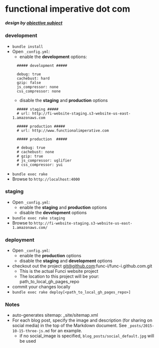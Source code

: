 functional imperative dot com
=============
##### design by [objective subject](http://objectivesubject.com)


### development

* `bundle install`
* Open `_config.yml`:
    - enable the **development** options:
    ```
      ##### development #####

      debug: true
      cachebust: hard
      gzip: false
      js_compressor: none
      css_compressor: none
    ```
    - disable the **staging** and **production** options
    ```
      ##### staging #####
      # url: http://fi-website-staging.s3-website-us-east-1.amazonaws.com

      ##### production #####
      # url: http://www.functionalimperative.com

      ##### production  #####

      # debug: true
      # cachebust: none
      # gzip: true
      # js_compressor: uglifier
      # css_compressor: yui
    ```
* `bundle exec rake`
* Browse to `http://localhost:4000`


### staging

* Open `_config.yml`:
    - enable the **staging** and **production** options
    - disable the **development** options
* `bundle exec rake staging`
* Browse to `http://fi-website-staging.s3-website-us-east-1.amazonaws.com/`


### deployment

* Open `_config.yml`:
    - enable the **production** options
    - disable the **staging** and **development** options
* checkout out the project git@github.com:func-i/func-i.github.com.git
    * This is the actual Funci website project
    * The location to this project will be your: path_to_local_gh_pages_repo
* commit your changes locally
* `bundle exec rake deploy[<path_to_local_gh_pages_repo>]`


### Notes

* auto-generates sitemap: _site/sitemap.xml
* For each blog post, specify the image and description (for sharing on social media) in the top of the Markdown document. See `_posts/2015-10-15-three-js.md` for an example.
    - if no social_image is specified, `blog_posts/social_default.jpg` will be used
